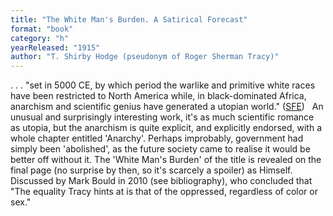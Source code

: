 ```yaml
---
title: "The White Man's Burden. A Satirical Forecast"
format: "book"
category: "h"
yearReleased: "1915"
author: "T. Shirby Hodge (pseudonym of Roger Sherman Tracy)"
---
```

. . . "set in 5000 CE, by which  period the warlike and primitive white races have been restricted to North  America while, in black-dominated Africa, anarchism and scientific genius have  generated a utopian world." (<a href="http://www.sf-encyclopedia.com/Entry/hodge_t_shirby">SFE</a>)
 
An unusual and surprisingly interesting work,  it's as much scientific romance as utopia, but the anarchism is quite explicit,  and explicitly endorsed, with a whole chapter entitled 'Anarchy'. Perhaps  improbably, government had simply been 'abolished', as the future society came  to realise it would be better off without it. The 'White Man's Burden' of the  title is revealed on the final page (no surprise by then, so it's scarcely a  spoiler) as Himself.
 
Discussed by Mark Bould in  2010 (see bibliography), who concluded that "The equality Tracy hints at is that of the oppressed,  regardless of color or sex."
 
